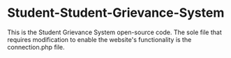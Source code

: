 # Student-Student-Grievance-System
This is the Student Grievance System open-source code. The sole file that requires modification to enable the website's functionality is the connection.php file.
